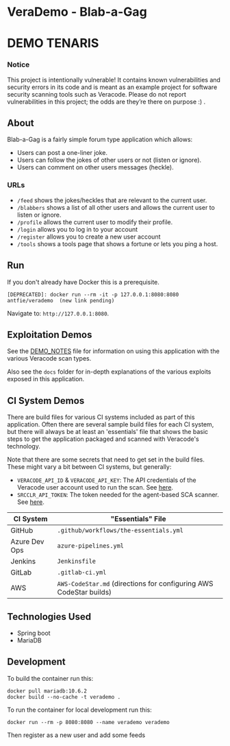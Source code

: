 # VeraDemo - Blab-a-Gag
# DEMO TENARIS

### Notice

This project is intentionally vulnerable! It contains known vulnerabilities and security errors in its code and is meant as an example project for software security scanning tools such as Veracode. Please do not report vulnerabilities in this project; the odds are they’re there on purpose :) .

## About

Blab-a-Gag is a fairly simple forum type application which allows:

* Users can post a one-liner joke.
* Users can follow the jokes of other users or not (listen or ignore).
* Users can comment on other users messages (heckle).

### URLs

* `/feed` shows the jokes/heckles that are relevant to the current user.
* `/blabbers` shows a list of all other users and allows the current user to listen or ignore.
* `/profile` allows the current user to modify their profile.
* `/login` allows you to log in to your account
* `/register` allows you to create a new user account
* `/tools` shows a tools page that shows a fortune or lets you ping a host.


## Run

If you don't already have Docker this is a prerequisite.

```
[DEPRECATED]: docker run --rm -it -p 127.0.0.1:8080:8080 antfie/verademo  (new link pending)
```

Navigate to: `http://127.0.0.1:8080`.

## Exploitation Demos

See the [DEMO_NOTES](DEMO_NOTES.md) file for information on using this application with the various Veracode scan types.

Also see the `docs` folder for in-depth explanations of the various exploits exposed in this application.

## CI System Demos

There are build files for various CI systems included as part of this application.  Often there are several sample build files for each CI system, but there will always be at least an 'essentials' file that shows the basic steps to get the application packaged and scanned with Veracode's technology.

Note that there are some secrets that need to get set in the build files.  These might vary a bit between CI systems, but generally:

* `VERACODE_API_ID` & `VERACODE_API_KEY`: The API credentials of the Veracode user account used to run the scan.  See [here](https://docs.veracode.com/r/c_api_credentials3).
* `SRCCLR_API_TOKEN`: The token needed for the agent-based SCA scanner.  See [here](https://docs.veracode.com/r/Integrate_Veracode_SCA_Agent_Based_Scanning_with_Your_CI_Projects).

| CI System | "Essentials" File |
|-----------|----------------|
| GitHub   | `.github/workflows/the-essentials.yml` |
| Azure Dev Ops| `azure-pipelines.yml` |
| Jenkins | `Jenkinsfile` |
| GitLab | `.gitlab-ci.yml` |
| AWS | `AWS-CodeStar.md` (directions for configuring AWS CodeStar builds) |

## Technologies Used

* Spring boot
* MariaDB

## Development

To build the container run this:

	docker pull mariadb:10.6.2
	docker build --no-cache -t verademo .


To run the container for local development run this:

	docker run --rm -p 8080:8080 --name verademo verademo

Then register as a new user and add some feeds
